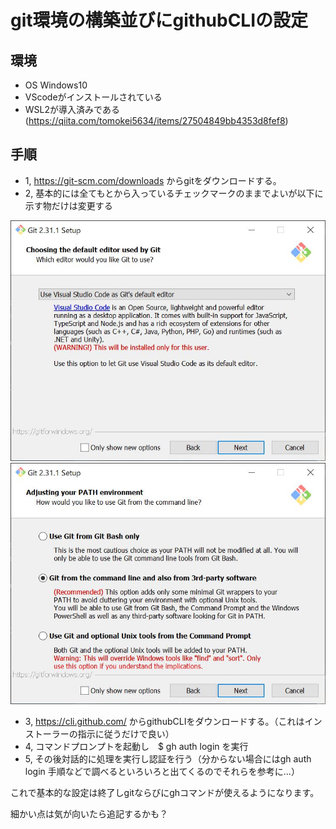 # git環境の構築並びにgithubCLIの設定

## 環境
- OS Windows10
- VScodeがインストールされている
- WSL2が導入済みである(https://qiita.com/tomokei5634/items/27504849bb4353d8fef8)


## 手順
- 1, https://git-scm.com/downloads からgitをダウンロードする。
- 2, 基本的には全てもとから入っているチェックマークのままでよいが以下に示す物だけは変更する

![Image 1](images/3.JPG)
![Image 2](images/5.JPG)

- 3, https://cli.github.com/ からgithubCLIをダウンロードする。（これはインストーラーの指示に従うだけで良い）
- 4, コマンドプロンプトを起動し　$ gh auth login を実行
- 5, その後対話的に処理を実行し認証を行う（分からない場合にはgh auth login 手順などで調べるといろいろと出てくるのでそれらを参考に...）


これで基本的な設定は終了しgitならびにghコマンドが使えるようになります。

細かい点は気が向いたら追記するかも？
